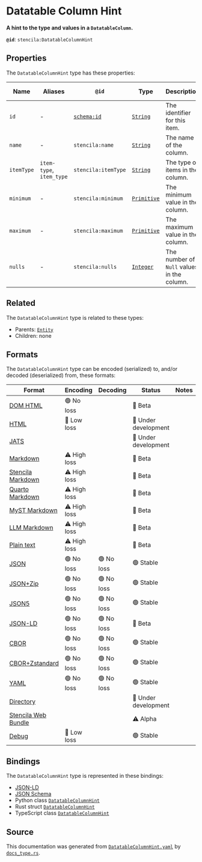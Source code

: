 # Datatable Column Hint

**A hint to the type and values in a `DatatableColumn`.**

**`@id`**: `stencila:DatatableColumnHint`

## Properties

The `DatatableColumnHint` type has these properties:

| Name       | Aliases                  | `@id`                                | Type                                                                                                  | Description                                | Inherited from                                                                                   |
| ---------- | ------------------------ | ------------------------------------ | ----------------------------------------------------------------------------------------------------- | ------------------------------------------ | ------------------------------------------------------------------------------------------------ |
| `id`       | -                        | [`schema:id`](https://schema.org/id) | [`String`](https://github.com/stencila/stencila/blob/main/docs/reference/schema/data/string.md)       | The identifier for this item.              | [`Entity`](https://github.com/stencila/stencila/blob/main/docs/reference/schema/other/entity.md) |
| `name`     | -                        | `stencila:name`                      | [`String`](https://github.com/stencila/stencila/blob/main/docs/reference/schema/data/string.md)       | The name of the column.                    | -                                                                                                |
| `itemType` | `item-type`, `item_type` | `stencila:itemType`                  | [`String`](https://github.com/stencila/stencila/blob/main/docs/reference/schema/data/string.md)       | The type of items in the column.           | -                                                                                                |
| `minimum`  | -                        | `stencila:minimum`                   | [`Primitive`](https://github.com/stencila/stencila/blob/main/docs/reference/schema/data/primitive.md) | The minimum value in the column.           | -                                                                                                |
| `maximum`  | -                        | `stencila:maximum`                   | [`Primitive`](https://github.com/stencila/stencila/blob/main/docs/reference/schema/data/primitive.md) | The maximum value in the column.           | -                                                                                                |
| `nulls`    | -                        | `stencila:nulls`                     | [`Integer`](https://github.com/stencila/stencila/blob/main/docs/reference/schema/data/integer.md)     | The number of `Null` values in the column. | -                                                                                                |

## Related

The `DatatableColumnHint` type is related to these types:

- Parents: [`Entity`](https://github.com/stencila/stencila/blob/main/docs/reference/schema/other/entity.md)
- Children: none

## Formats

The `DatatableColumnHint` type can be encoded (serialized) to, and/or decoded (deserialized) from, these formats:

| Format                                                                                               | Encoding     | Decoding  | Status              | Notes |
| ---------------------------------------------------------------------------------------------------- | ------------ | --------- | ------------------- | ----- |
| [DOM HTML](https://github.com/stencila/stencila/blob/main/docs/reference/formats/dom.html.md)        | 🟢 No loss    |           | 🔶 Beta              |       |
| [HTML](https://github.com/stencila/stencila/blob/main/docs/reference/formats/html.md)                | 🔷 Low loss   |           | 🚧 Under development |       |
| [JATS](https://github.com/stencila/stencila/blob/main/docs/reference/formats/jats.md)                |              |           | 🚧 Under development |       |
| [Markdown](https://github.com/stencila/stencila/blob/main/docs/reference/formats/markdown.md)        | ⚠️ High loss |           | 🔶 Beta              |       |
| [Stencila Markdown](https://github.com/stencila/stencila/blob/main/docs/reference/formats/smd.md)    | ⚠️ High loss |           | 🔶 Beta              |       |
| [Quarto Markdown](https://github.com/stencila/stencila/blob/main/docs/reference/formats/qmd.md)      | ⚠️ High loss |           | 🔶 Beta              |       |
| [MyST Markdown](https://github.com/stencila/stencila/blob/main/docs/reference/formats/myst.md)       | ⚠️ High loss |           | 🔶 Beta              |       |
| [LLM Markdown](https://github.com/stencila/stencila/blob/main/docs/reference/formats/llmd.md)        | ⚠️ High loss |           | 🔶 Beta              |       |
| [Plain text](https://github.com/stencila/stencila/blob/main/docs/reference/formats/text.md)          | ⚠️ High loss |           | 🔶 Beta              |       |
| [JSON](https://github.com/stencila/stencila/blob/main/docs/reference/formats/json.md)                | 🟢 No loss    | 🟢 No loss | 🟢 Stable            |       |
| [JSON+Zip](https://github.com/stencila/stencila/blob/main/docs/reference/formats/json.zip.md)        | 🟢 No loss    | 🟢 No loss | 🟢 Stable            |       |
| [JSON5](https://github.com/stencila/stencila/blob/main/docs/reference/formats/json5.md)              | 🟢 No loss    | 🟢 No loss | 🟢 Stable            |       |
| [JSON-LD](https://github.com/stencila/stencila/blob/main/docs/reference/formats/jsonld.md)           | 🟢 No loss    | 🟢 No loss | 🔶 Beta              |       |
| [CBOR](https://github.com/stencila/stencila/blob/main/docs/reference/formats/cbor.md)                | 🟢 No loss    | 🟢 No loss | 🟢 Stable            |       |
| [CBOR+Zstandard](https://github.com/stencila/stencila/blob/main/docs/reference/formats/cbor.zstd.md) | 🟢 No loss    | 🟢 No loss | 🟢 Stable            |       |
| [YAML](https://github.com/stencila/stencila/blob/main/docs/reference/formats/yaml.md)                | 🟢 No loss    | 🟢 No loss | 🟢 Stable            |       |
| [Directory](https://github.com/stencila/stencila/blob/main/docs/reference/formats/directory.md)      |              |           | 🚧 Under development |       |
| [Stencila Web Bundle](https://github.com/stencila/stencila/blob/main/docs/reference/formats/swb.md)  |              |           | ⚠️ Alpha            |       |
| [Debug](https://github.com/stencila/stencila/blob/main/docs/reference/formats/debug.md)              | 🔷 Low loss   |           | 🟢 Stable            |       |

## Bindings

The `DatatableColumnHint` type is represented in these bindings:

- [JSON-LD](https://stencila.org/DatatableColumnHint.jsonld)
- [JSON Schema](https://stencila.org/DatatableColumnHint.schema.json)
- Python class [`DatatableColumnHint`](https://github.com/stencila/stencila/blob/main/python/python/stencila/types/datatable_column_hint.py)
- Rust struct [`DatatableColumnHint`](https://github.com/stencila/stencila/blob/main/rust/schema/src/types/datatable_column_hint.rs)
- TypeScript class [`DatatableColumnHint`](https://github.com/stencila/stencila/blob/main/ts/src/types/DatatableColumnHint.ts)

## Source

This documentation was generated from [`DatatableColumnHint.yaml`](https://github.com/stencila/stencila/blob/main/schema/DatatableColumnHint.yaml) by [`docs_type.rs`](https://github.com/stencila/stencila/blob/main/rust/schema-gen/src/docs_type.rs).
